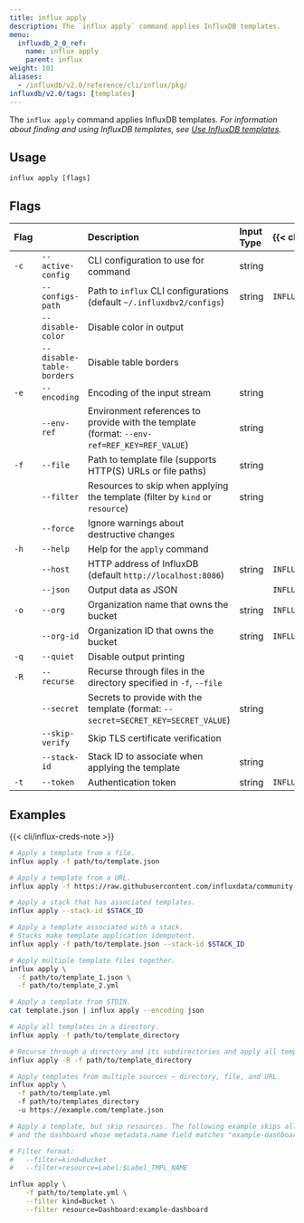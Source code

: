 ```yaml
---
title: influx apply
description: The `influx apply` command applies InfluxDB templates.
menu:
  influxdb_2_0_ref:
    name: influx apply
    parent: influx
weight: 101
aliases:
  - /influxdb/v2.0/reference/cli/influx/pkg/
influxdb/v2.0/tags: [templates]
---
```


The `influx apply` command applies InfluxDB templates.
_For information about finding and using InfluxDB templates, see
[Use InfluxDB templates](/influxdb/v2.0/influxdb-templates/use/)._

## Usage
```
influx apply [flags]
```

## Flags
| Flag |                           | Description                                                                                 | Input Type | {{< cli/mapped >}}   |
|:---- |:---                       |:-----------------------------                                                               |:---------- |:------------------   |
| `-c` | `--active-config`         | CLI configuration to use for command                                                        | string     |                      |
|      | `--configs-path`          | Path to `influx` CLI configurations (default `~/.influxdbv2/configs`)                       | string     |`INFLUX_CONFIGS_PATH` |
|      | `--disable-color`         | Disable color in output                                                                     |            |                      |
|      | `--disable-table-borders` | Disable table borders                                                                       |            |                      |
| `-e` | `--encoding`              | Encoding of the input stream                                                                | string     |                      |
|      | `--env-ref`               | Environment references to provide with the template (format: `--env-ref=REF_KEY=REF_VALUE`) | string     |                      |
| `-f` | `--file`                  | Path to template file (supports HTTP(S) URLs or file paths)                                 | string     |                      |
|      | `--filter`                | Resources to skip when applying the template (filter by `kind` or `resource`)               | string     |                      |
|      | `--force`                 | Ignore warnings about destructive changes                                                   |            |                      |
| `-h` | `--help`                  | Help for the `apply` command                                                                |            |                      |
|      | `--host`                  | HTTP address of InfluxDB (default `http://localhost:8086`)                                  | string     | `INFLUX_HOST`        |
|      | `--json`                  | Output data as JSON                                                                         |            | `INFLUX_OUTPUT_JSON` |
| `-o` | `--org`                   | Organization name that owns the bucket                                                      | string     | `INFLUX_ORG`         |
|      | `--org-id`                | Organization ID that owns the bucket                                                        | string     | `INFLUX_ORG_ID`      |
| `-q` | `--quiet`                 | Disable output printing                                                                     |            |                      |
| `-R` | `--recurse`               | Recurse through files in the directory specified in `-f`, `--file`                          |            |                      |
|      | `--secret`                | Secrets to provide with the template (format: `--secret=SECRET_KEY=SECRET_VALUE`)           | string     |                      |
|      | `--skip-verify`           | Skip TLS certificate verification                                                           |            |                      |
|      | `--stack-id`              | Stack ID to associate when applying the template                                            | string     |                      |
| `-t` | `--token`                 | Authentication token                                                                        | string     | `INFLUX_TOKEN`       |

## Examples

{{< cli/influx-creds-note >}}

```sh
# Apply a template from a file.
influx apply -f path/to/template.json

# Apply a template from a URL.
influx apply -f https://raw.githubusercontent.com/influxdata/community-templates/master/docker/docker.yml

# Apply a stack that has associated templates.
influx apply --stack-id $STACK_ID

# Apply a template associated with a stack.
# Stacks make template application idempotent.
influx apply -f path/to/template.json --stack-id $STACK_ID

# Apply multiple template files together.
influx apply \
  -f path/to/template_1.json \
  -f path/to/template_2.yml

# Apply a template from STDIN.
cat template.json | influx apply --encoding json

# Apply all templates in a directory.
influx apply -f path/to/template_directory

# Recurse through a directory and its subdirectories and apply all templates.
influx apply -R -f path/to/template_directory

# Apply templates from multiple sources – directory, file, and URL.
influx apply \
  -f path/to/template.yml
  -f path/to/templates_directory
  -u https://example.com/template.json

# Apply a template, but skip resources. The following example skips all buckets
# and the dashboard whose metadata.name field matches "example-dashboard".

# Filter format:
#	--filter=kind=Bucket
#	--filter=resource=Label:$Label_TMPL_NAME

influx apply \
	-f path/to/template.yml \
	--filter kind=Bucket \
	--filter resource=Dashboard:example-dashboard
```
